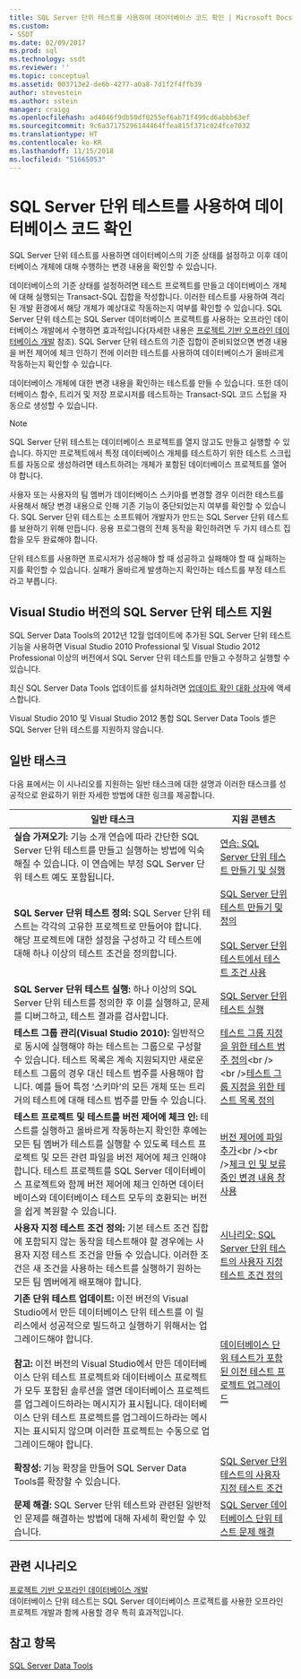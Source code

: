 ```yaml
---
title: SQL Server 단위 테스트를 사용하여 데이터베이스 코드 확인 | Microsoft Docs
ms.custom:
- SSDT
ms.date: 02/09/2017
ms.prod: sql
ms.technology: ssdt
ms.reviewer: ''
ms.topic: conceptual
ms.assetid: 003713e2-de6b-4277-a0a8-7d1f2f4ffb39
author: stevestein
ms.author: sstein
manager: craigg
ms.openlocfilehash: ad4046f9db50df0255ef6ab71f499cd6abbb63ef
ms.sourcegitcommit: 9c6a37175296144464ffea815f371c024fce7032
ms.translationtype: HT
ms.contentlocale: ko-KR
ms.lasthandoff: 11/15/2018
ms.locfileid: "51665053"
---
```

# <a name="verifying-database-code-by-using-sql-server-unit-tests"></a>SQL Server 단위 테스트를 사용하여 데이터베이스 코드 확인
SQL Server 단위 테스트를 사용하면 데이터베이스의 기준 상태를 설정하고 이후 데이터베이스 개체에 대해 수행하는 변경 내용을 확인할 수 있습니다.  
  
데이터베이스의 기준 상태를 설정하려면 테스트 프로젝트를 만들고 데이터베이스 개체에 대해 실행되는 Transact\-SQL 집합을 작성합니다. 이러한 테스트를 사용하여 격리된 개발 환경에서 해당 개체가 예상대로 작동하는지 여부를 확인할 수 있습니다. SQL Server 단위 테스트는 SQL Server 데이터베이스 프로젝트를 사용하는 오프라인 데이터베이스 개발에서 수행하면 효과적입니다(자세한 내용은 [프로젝트 기반 오프라인 데이터베이스 개발](../ssdt/project-oriented-offline-database-development.md) 참조). SQL Server 단위 테스트의 기준 집합이 준비되었으면 변경 내용을 버전 제어에 체크 인하기 전에 이러한 테스트를 사용하여 데이터베이스가 올바르게 작동하는지 확인할 수 있습니다.  
  
데이터베이스 개체에 대한 변경 내용을 확인하는 테스트를 만들 수 있습니다. 또한 데이터베이스 함수, 트리거 및 저장 프로시저를 테스트하는 Transact\-SQL 코드 스텁을 자동으로 생성할 수 있습니다.  
  
> [!NOTE]  
> SQL Server 단위 테스트는 데이터베이스 프로젝트를 열지 않고도 만들고 실행할 수 있습니다. 하지만 프로젝트에서 특정 데이터베이스 개체를 테스트하기 위한 테스트 스크립트를 자동으로 생성하려면 테스트하려는 개체가 포함된 데이터베이스 프로젝트를 열어야 합니다.  
  
사용자 또는 사용자의 팀 멤버가 데이터베이스 스키마를 변경할 경우 이러한 테스트를 사용해서 해당 변경 내용으로 인해 기존 기능이 중단되었는지 여부를 확인할 수 있습니다. SQL Server 단위 테스트는 소프트웨어 개발자가 만드는 SQL Server 단위 테스트를 보완하기 위해 만듭니다. 응용 프로그램의 전체 동작을 확인하려면 두 가지 테스트 집합을 모두 완료해야 합니다.  
  
단위 테스트를 사용하면 프로시저가 성공해야 할 때 성공하고 실패해야 할 때 실패하는지를 확인할 수 있습니다. 실패가 올바르게 발생하는지 확인하는 테스트를 부정 테스트라고 부릅니다.  
  
## <a name="visual-studio-editions-support-for-sql-server-unit-tests"></a>Visual Studio 버전의 SQL Server 단위 테스트 지원  
SQL Server Data Tools의 2012년 12월 업데이트에 추가된 SQL Server 단위 테스트 기능을 사용하면 Visual Studio 2010 Professional 및 Visual Studio 2012 Professional 이상의 버전에서 SQL Server 단위 테스트를 만들고 수정하고 실행할 수 있습니다.  
  
최신 SQL Server Data Tools 업데이트를 설치하려면 [업데이트 확인 대화 상자](../ssdt/check-for-updates-dialog-box.md)에 액세스합니다.  
  
Visual Studio 2010 및 Visual Studio 2012 통합 SQL Server Data Tools 셸은 SQL Server 단위 테스트를 지원하지 않습니다.  
  
## <a name="common-tasks"></a>일반 태스크  
다음 표에서는 이 시나리오를 지원하는 일반 태스크에 대한 설명과 이러한 태스크를 성공적으로 완료하기 위한 자세한 방법에 대한 링크를 제공합니다.  
  
|일반 태스크|지원 콘텐츠|  
|----------------|----------------------|  
|**실습 가져오기:** 기능 소개 연습에 따라 간단한 SQL Server 단위 테스트를 만들고 실행하는 방법에 익숙해질 수 있습니다. 이 연습에는 부정 SQL Server 단위 테스트 예도 포함됩니다.|[연습: SQL Server 단위 테스트 만들기 및 실행](../ssdt/walkthrough-creating-and-running-a-sql-server-unit-test.md)|  
|**SQL Server 단위 테스트 정의:** SQL Server 단위 테스트는 각각의 고유한 프로젝트로 만들어야 합니다. 해당 프로젝트에 대한 설정을 구성하고 각 테스트에 대해 하나 이상의 테스트 조건을 정의합니다.|[SQL Server 단위 테스트 만들기 및 정의](../ssdt/creating-and-defining-sql-server-unit-tests.md)<br /><br />[SQL Server 단위 테스트에서 테스트 조건 사용](../ssdt/using-test-conditions-in-sql-server-unit-tests.md)|  
|**SQL Server 단위 테스트 실행:** 하나 이상의 SQL Server 단위 테스트를 정의한 후 이를 실행하고, 문제를 디버그하고, 테스트 결과를 검사합니다.|[SQL Server 단위 테스트 실행](../ssdt/running-sql-server-unit-tests.md)|  
|**테스트 그룹 관리(Visual Studio 2010):** 일반적으로 동시에 실행해야 하는 테스트는 그룹으로 구성할 수 있습니다. 테스트 목록은 계속 지원되지만 새로운 테스트 그룹의 경우 대신 테스트 범주를 사용해야 합니다. 예를 들어 특정 ‘스키마’의 모든 개체 또는 트리거의 테스트에 대해 테스트 범주를 만들 수 있습니다.|[테스트 그룹 지정을 위한 테스트 범주 정의](https://msdn.microsoft.com/library/dd286595(VS.100).aspx)<br /><br />[테스트 그룹 지정을 위한 테스트 목록 정의](https://msdn.microsoft.com/library/dd286584(VS.100).aspx)|  
|**테스트 프로젝트 및 테스트를 버전 제어에 체크 인:** 테스트를 실행하고 올바르게 작동하는지 확인한 후에는 모든 팀 멤버가 테스트를 실행할 수 있도록 테스트 프로젝트 및 모든 관련 파일을 버전 제어에 체크 인해야 합니다. 테스트 프로젝트를 SQL Server 데이터베이스 프로젝트와 함께 버전 제어에 체크 인하면 데이터베이스와 데이터베이스 테스트 모두의 호환되는 버전을 쉽게 복원할 수 있습니다.|[버전 제어에 파일 추가](https://msdn.microsoft.com/library/ms181374(VS.100).aspx)<br /><br />[체크 인 및 보류 중인 변경 내용 창 사용](https://msdn.microsoft.com/library/ms245462(VS.100).aspx)|  
|**사용자 지정 테스트 조건 정의:** 기본 테스트 조건 집합에 포함되지 않는 동작을 테스트해야 할 경우에는 사용자 지정 테스트 조건을 만들 수 있습니다. 이러한 조건은 새 조건을 사용하는 테스트를 실행하기 원하는 모든 팀 멤버에게 배포해야 합니다.|[시나리오: SQL Server 단위 테스트의 사용자 지정 테스트 조건 정의](https://msdn.microsoft.com/library/dd193282(VS.100).aspx)|  
|**기존 단위 테스트 업데이트:** 이전 버전의 Visual Studio에서 만든 데이터베이스 단위 테스트를 이 릴리스에서 성공적으로 빌드하고 실행하기 위해서는 업그레이드해야 합니다.<br /><br />**참고:** 이전 버전의 Visual Studio에서 만든 데이터베이스 단위 테스트 프로젝트와 데이터베이스 프로젝트가 모두 포함된 솔루션을 열면 데이터베이스 프로젝트를 업그레이드하라는 메시지가 표시됩니다. 데이터베이스 단위 테스트 프로젝트를 업그레이드하라는 메시지는 표시되지 않으며 이러한 프로젝트는 수동으로 업그레이드해야 합니다.|[데이터베이스 단위 테스트가 포함된 이전 테스트 프로젝트 업그레이드](../ssdt/upgrade-an-older-test-project-containing-database-unit-tests.md)|  
|**확장성:** 기능 확장을 만들어 SQL Server Data Tools를 확장할 수 있습니다.|[SQL Server 단위 테스트의 사용자 지정 테스트 조건](../ssdt/custom-test-conditions-for-sql-server-unit-tests.md)|  
|**문제 해결:** SQL Server 단위 테스트와 관련된 일반적인 문제를 해결하는 방법에 대해 자세히 확인할 수 있습니다.|[SQL Server 데이터베이스 단위 테스트 문제 해결](../ssdt/troubleshooting-sql-server-database-unit-testing-issues.md)|  
  
## <a name="related-scenarios"></a>관련 시나리오  
[프로젝트 기반 오프라인 데이터베이스 개발](../ssdt/project-oriented-offline-database-development.md)  
데이터베이스 단위 테스트는 SQL Server 데이터베이스 프로젝트를 사용한 오프라인 프로젝트 개발과 함께 사용할 경우 특히 효과적입니다.  
  
## <a name="see-also"></a>참고 항목  
[SQL Server Data Tools](../ssdt/sql-server-data-tools.md)  
  
